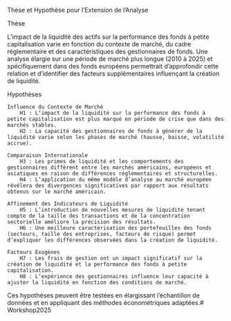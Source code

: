Thèse et Hypothèse pour l’Extension de l’Analyse

Thèse

L’impact de la liquidité des actifs sur la performance des fonds à petite capitalisation varie en fonction du contexte de marché, du cadre réglementaire et des caractéristiques des gestionnaires de fonds.
Une analyse élargie sur une période de marché plus longue (2010 à 2025) et spécifiquement dans des fonds européens permettrait d’approfondir cette relation et d’identifier des facteurs supplémentaires influençant la création de liquidité.

Hypothèses

    Influence du Contexte de Marché
        H1 : L’impact de la liquidité sur la performance des fonds à petite capitalisation est plus marqué en période de crise que dans des marchés stables.
        H2 : La capacité des gestionnaires de fonds à générer de la liquidité varie selon les phases de marché (hausse, baisse, volatilité accrue).

    Comparaison Internationale
        H3 : Les primes de liquidité et les comportements des gestionnaires diffèrent entre les marchés américains, européens et asiatiques en raison de différences réglementaires et structurelles.
        H4 : L’application du même modèle d’analyse au marché européen révélera des divergences significatives par rapport aux résultats obtenus sur le marché américain.

    Affinement des Indicateurs de Liquidité
        H5 : L’introduction de nouvelles mesures de liquidité tenant compte de la taille des transactions et de la concentration sectorielle améliore la précision des résultats.
        H6 : Une meilleure caractérisation des portefeuilles des fonds (secteurs, taille des entreprises, facteurs de risque) permet d’expliquer les différences observées dans la création de liquidité.

    Facteurs Exogènes
        H7 : Les frais de gestion ont un impact significatif sur la création de liquidité et la performance des fonds à petite capitalisation.
        H8 : L’expérience des gestionnaires influence leur capacité à ajuster la liquidité en fonction des conditions de marché.

Ces hypothèses peuvent être testées en élargissant l’échantillon de données et en appliquant des méthodes économétriques adaptées.# Workshop2025
